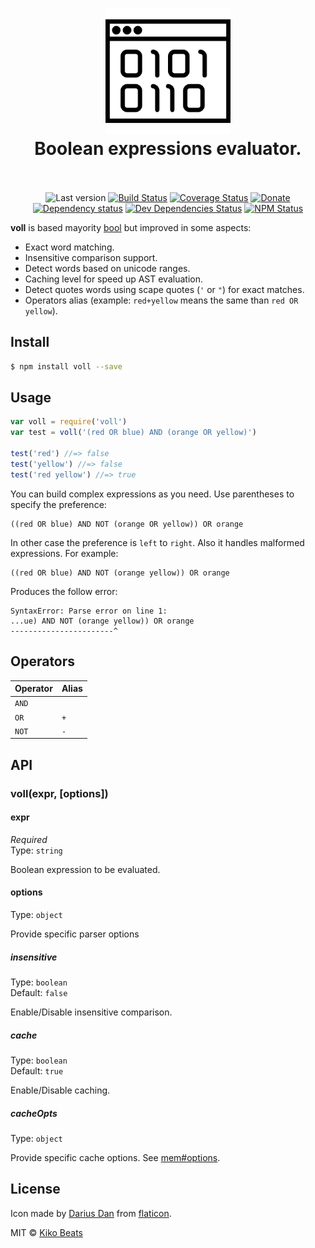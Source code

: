 <h1 align="center">
  <img src="/logo.png" alt="voll" width="200">
  <br>
  Boolean expressions evaluator.
  <br>
  <br>
</h1>

<p align="center">
  <img src="https://img.shields.io/github/tag/Kikobeats/voll.svg?style=flat-square" alt="Last version"> <a href="https://travis-ci.org/Kikobeats/voll"><img src="http://img.shields.io/travis/Kikobeats/voll/master.svg?style=flat-square" alt="Build Status"></a> <a href="https://coveralls.io/github/Kikobeats/voll"><img src="https://img.shields.io/coveralls/Kikobeats/voll.svg?style=flat-square" alt="Coverage Status"></a> <a href="https://paypal.me/kikobeats"><img src="https://img.shields.io/badge/donate-paypal-blue.svg?style=flat-square" alt="Donate"></a><br><a href="https://david-dm.org/Kikobeats/voll"><img src="http://img.shields.io/david/Kikobeats/voll.svg?style=flat-square" alt="Dependency status"></a> <a href="https://david-dm.org/Kikobeats/voll#info=devDependencies"><img src="http://img.shields.io/david/dev/Kikobeats/voll.svg?style=flat-square" alt="Dev Dependencies Status"></a> <a href="https://www.npmjs.org/package/voll"><img src="http://img.shields.io/npm/dm/voll.svg?style=flat-square" alt="NPM Status"></a>
</p>

**voll** is based mayority [bool](https://www.npmjs.com/package/bool) but improved in some aspects:

- Exact word matching.
- Insensitive comparison support.
- Detect words based on unicode ranges.
- Caching level for speed up AST evaluation.
- Detect quotes words using scape quotes (`'` or `"`) for exact matches.
- Operators alias (example: `red+yellow` means the same than `red OR yellow`).

## Install

```bash
$ npm install voll --save
```

## Usage

```js
var voll = require('voll')
var test = voll('(red OR blue) AND (orange OR yellow)')

test('red') //=> false
test('yellow') //=> false
test('red yellow') //=> true
```

You can build complex expressions as you need. Use parentheses to specify the preference:

```
((red OR blue) AND NOT (orange OR yellow)) OR orange
```

In other case the preference is `left` to `right`. Also it handles malformed expressions. For example:

```
((red OR blue) AND NOT (orange yellow)) OR orange
```

Produces the follow error:

```
SyntaxError: Parse error on line 1:
...ue) AND NOT (orange yellow)) OR orange
-----------------------^
```

## Operators

| Operator | Alias       |
|----------|-------------|
| `AND`    |             |
| `OR`     | `+`         |
| `NOT`    | `-`         |

## API

### voll(expr, [options])

#### expr

*Required*<br>
Type: `string`

Boolean expression to be evaluated.

#### options

Type: `object`

Provide specific parser options

##### insensitive

Type: `boolean`<br>
Default: `false`

Enable/Disable insensitive comparison.

##### cache

Type: `boolean`<br>
Default: `true`

Enable/Disable caching.

##### cacheOpts

Type: `object`

Provide specific cache options. See [mem#options](https://github.com/sindresorhus/mem#options).

## License

Icon made by [Darius Dan](http://www.flaticon.com/free-icon/browser_173659) from [flaticon](http://www.flaticon.com/).

MIT © [Kiko Beats](https://github.com/Kikobeats)
